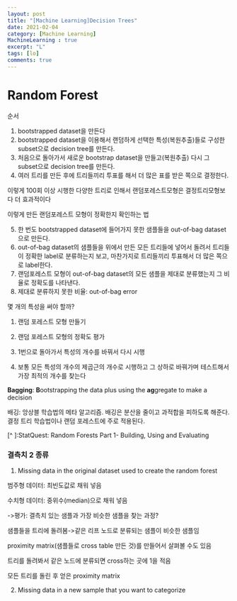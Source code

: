 ```yaml
---
layout: post
title: "[Machine Learning]Decision Trees"
date: 2021-02-04
category: [Machine Learning]
MachineLearning : true 
excerpt: "L"
tags: [lo]
comments: true
---
```






# Random Forest

순서

1. bootstrapped dataset을 만든다
2. bootstrapped dataset을 이용해서 랜덤하게 선택한 특성(복원추출)들로 구성한 subset으로 decision tree를 만든다. 
3. 처음으로 돌아가서 새로운 bootstrap dataset을 만들고(복원추출) 다시 그 subset으로 decision tree를 만든다.
4. 여러 트리를 만든 후에 트리들끼리 투표를 해서 더 많은 표를 받은 쪽으로 결정한다.

이렇게 100회 이상 시행한 다양한 트리로 인해서 랜덤포레스트모형은 결정트리모형보다 더 효과적이다 



이렇게 만든 랜덤포레스트 모형이 정확한지 확인하는 법

5. 한 번도 bootstrapped dataset에 들어가지 못한 샘플들을 out-of-bag dataset으로 만든다.
6. out-of-bag dataset의 샘플들을 위에서 만든 모든 트리들에 넣어서 돌려서 트리들이 정확한 label로 분류하는지 보고, 마찬가지로 트리들끼리 투표해서 더 많은 쪽으로 label한다. 
7. 랜덤포레스트 모형이 out-of-bag dataset의 모든 샘플을 제대로 분류했는지 그 비율로 정확도를 나타낸다. 
8. 제대로 분류하지 못한 비율: out-of-bag error



몇 개의 특성을 써야 할까?

1) 랜덤 포레스트 모형 만들기

2) 랜덤 포레스트 모형의 정확도 평가

3) 1번으로 돌아가서 특성의 개수를 바꿔서 다시 시행

4) 보통 모든 특성의 개수의 제곱근의 개수로 시행하고 그 상하로 바꿔가며 테스트해서 가장 최적의 개수를 찾는다



**Bagging**: **B**ootstrapping the data plus using the **ag**gregate to make a decision

배깅: 앙상블 학습법의 메타 알고리즘. 배깅은 분산을 줄이고 과적합을 피하도록 해준다. 결정 트리 학습법이나 랜덤 포레스트에 주로 적용된다. 

[^ ]:StatQuest: Random Forests Part 1- Building, Using and Evaluating



### 결측치 2 종류

1. Missing data in the original dataset used to create the random forest

범주형 데이터: 최빈도값로 채워 넣음

수치형 데이터:  중위수(median)으로 채워 넣음

->평가: 결측치 있는 샘플과 가장 비슷한 샘플을 찾는 과정?

샘플들을 트리에 돌려봄->같은 리프 노드로 분류되는 샘플이 비슷한 샘플임 

proximity matrix(샘플들로 cross table 만든 것)를 만들어서 살펴볼 수도 있음 

트리를 돌려봐서 같은 노드에 분류되면 cross하는 곳에 1을 적음

모든 트리를 돌린 후 얻은 proximity matrix





2. Missing data in a new sample that you want to categorize



